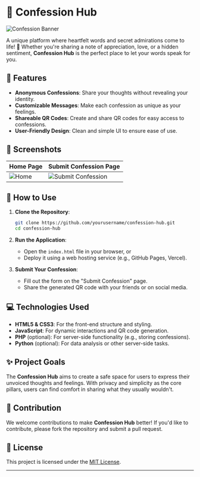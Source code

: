 # 💌 Confession Hub

![Confession Banner](MTMwNjgzMDA0ODAxMTA5MjA2OQ.GPwCPv.qTUSZxQ4416fB3wIA8Yx_OQTxj3L9ph2Bz4SLw)

A unique platform where heartfelt words and secret admirations come to life! 🌟 Whether you're sharing a note of appreciation, love, or a hidden sentiment, **Confession Hub** is the perfect place to let your words speak for you.

## 🌟 Features

- **Anonymous Confessions**: Share your thoughts without revealing your identity.
- **Customizable Messages**: Make each confession as unique as your feelings.
- **Shareable QR Codes**: Create and share QR codes for easy access to confessions.
- **User-Friendly Design**: Clean and simple UI to ensure ease of use.

## 📸 Screenshots

| Home Page  | Submit Confession Page |
|------------|-------------------------|
| ![Home](https://via.placeholder.com/400x250.png?text=Home+Page) | ![Submit Confession](https://via.placeholder.com/400x250.png?text=Submit+Confession+Page) |

## 🚀 How to Use

1. **Clone the Repository**:
   ```bash
   git clone https://github.com/yourusername/confession-hub.git
   cd confession-hub
   ```

2. **Run the Application**:
   - Open the `index.html` file in your browser, or
   - Deploy it using a web hosting service (e.g., GitHub Pages, Vercel).

3. **Submit Your Confession**:
   - Fill out the form on the "Submit Confession" page.
   - Share the generated QR code with your friends or on social media.

## 💻 Technologies Used

- **HTML5 & CSS3**: For the front-end structure and styling.
- **JavaScript**: For dynamic interactions and QR code generation.
- **PHP** (optional): For server-side functionality (e.g., storing confessions).
- **Python** (optional): For data analysis or other server-side tasks.

## ✨ Project Goals

The **Confession Hub** aims to create a safe space for users to express their unvoiced thoughts and feelings. With privacy and simplicity as the core pillars, users can find comfort in sharing what they usually wouldn't.

## 🤝 Contribution

We welcome contributions to make **Confession Hub** better! If you'd like to contribute, please fork the repository and submit a pull request.

## 📝 License

This project is licensed under the [MIT License](LICENSE).

---
